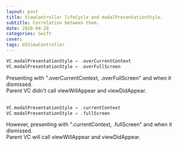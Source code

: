 ```yaml
---
layout: post
title: ViewController lifeCycle and modalPresentationStyle.
subtitle: Correlation between them.
date: 2020-04-28
categories: Swift
cover:
tags: UIViewController
---
```


```swift
VC.modalPresentationStyle = .overCurrentContext
VC.modalPresentationStyle = .overFullScreen
```
Presenting with ".overCurrentContext, .overFullScreen" and when it dismissed.<br>
Parent VC didn't call viewWillAppear and viewDidAppear.<br>
<br>
```swift
VC.modalPresentationStyle = .currentContext
VC.modalPresentationStyle = .fullScreen
```
However, presenting with ".currentContext, .fullScreen" and when it dismissed.<br>
Parent VC will call viewWillAppear and viewDidAppear.<br>
